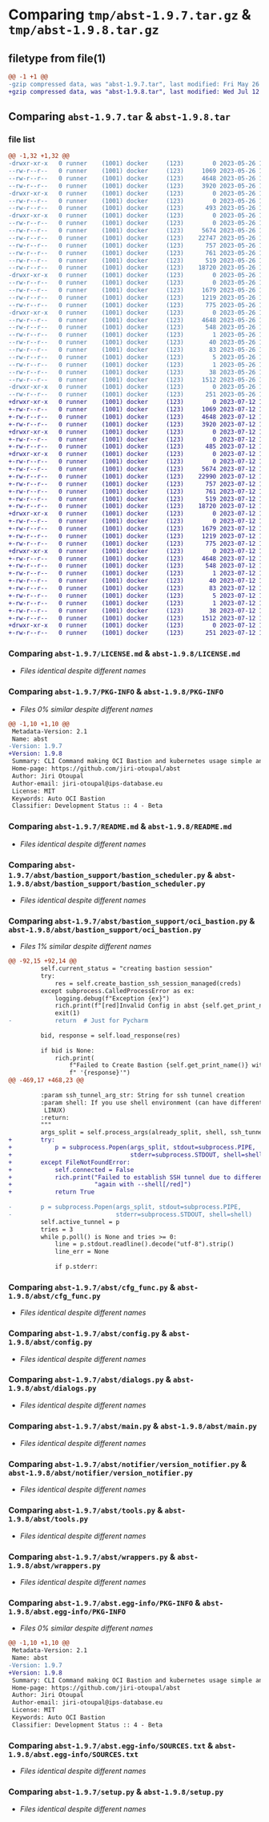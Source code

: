 # Comparing `tmp/abst-1.9.7.tar.gz` & `tmp/abst-1.9.8.tar.gz`

## filetype from file(1)

```diff
@@ -1 +1 @@
-gzip compressed data, was "abst-1.9.7.tar", last modified: Fri May 26 12:50:25 2023, max compression
+gzip compressed data, was "abst-1.9.8.tar", last modified: Wed Jul 12 12:16:20 2023, max compression
```

## Comparing `abst-1.9.7.tar` & `abst-1.9.8.tar`

### file list

```diff
@@ -1,32 +1,32 @@
-drwxr-xr-x   0 runner    (1001) docker     (123)        0 2023-05-26 12:50:25.687347 abst-1.9.7/
--rw-r--r--   0 runner    (1001) docker     (123)     1069 2023-05-26 12:50:14.000000 abst-1.9.7/LICENSE.md
--rw-r--r--   0 runner    (1001) docker     (123)     4648 2023-05-26 12:50:25.687347 abst-1.9.7/PKG-INFO
--rw-r--r--   0 runner    (1001) docker     (123)     3920 2023-05-26 12:50:14.000000 abst-1.9.7/README.md
-drwxr-xr-x   0 runner    (1001) docker     (123)        0 2023-05-26 12:50:25.687347 abst-1.9.7/abst/
--rw-r--r--   0 runner    (1001) docker     (123)        0 2023-05-26 12:50:14.000000 abst-1.9.7/abst/__init__.py
--rw-r--r--   0 runner    (1001) docker     (123)      493 2023-05-26 12:50:14.000000 abst-1.9.7/abst/__version__.py
-drwxr-xr-x   0 runner    (1001) docker     (123)        0 2023-05-26 12:50:25.687347 abst-1.9.7/abst/bastion_support/
--rw-r--r--   0 runner    (1001) docker     (123)        0 2023-05-26 12:50:14.000000 abst-1.9.7/abst/bastion_support/__init__.py
--rw-r--r--   0 runner    (1001) docker     (123)     5674 2023-05-26 12:50:14.000000 abst-1.9.7/abst/bastion_support/bastion_scheduler.py
--rw-r--r--   0 runner    (1001) docker     (123)    22747 2023-05-26 12:50:14.000000 abst-1.9.7/abst/bastion_support/oci_bastion.py
--rw-r--r--   0 runner    (1001) docker     (123)      757 2023-05-26 12:50:14.000000 abst-1.9.7/abst/cfg_func.py
--rw-r--r--   0 runner    (1001) docker     (123)      761 2023-05-26 12:50:14.000000 abst-1.9.7/abst/config.py
--rw-r--r--   0 runner    (1001) docker     (123)      519 2023-05-26 12:50:14.000000 abst-1.9.7/abst/dialogs.py
--rw-r--r--   0 runner    (1001) docker     (123)    18720 2023-05-26 12:50:14.000000 abst-1.9.7/abst/main.py
-drwxr-xr-x   0 runner    (1001) docker     (123)        0 2023-05-26 12:50:25.687347 abst-1.9.7/abst/notifier/
--rw-r--r--   0 runner    (1001) docker     (123)        0 2023-05-26 12:50:14.000000 abst-1.9.7/abst/notifier/__init__.py
--rw-r--r--   0 runner    (1001) docker     (123)     1679 2023-05-26 12:50:14.000000 abst-1.9.7/abst/notifier/version_notifier.py
--rw-r--r--   0 runner    (1001) docker     (123)     1219 2023-05-26 12:50:14.000000 abst-1.9.7/abst/tools.py
--rw-r--r--   0 runner    (1001) docker     (123)      775 2023-05-26 12:50:14.000000 abst-1.9.7/abst/wrappers.py
-drwxr-xr-x   0 runner    (1001) docker     (123)        0 2023-05-26 12:50:25.687347 abst-1.9.7/abst.egg-info/
--rw-r--r--   0 runner    (1001) docker     (123)     4648 2023-05-26 12:50:25.000000 abst-1.9.7/abst.egg-info/PKG-INFO
--rw-r--r--   0 runner    (1001) docker     (123)      548 2023-05-26 12:50:25.000000 abst-1.9.7/abst.egg-info/SOURCES.txt
--rw-r--r--   0 runner    (1001) docker     (123)        1 2023-05-26 12:50:25.000000 abst-1.9.7/abst.egg-info/dependency_links.txt
--rw-r--r--   0 runner    (1001) docker     (123)       40 2023-05-26 12:50:25.000000 abst-1.9.7/abst.egg-info/entry_points.txt
--rw-r--r--   0 runner    (1001) docker     (123)       83 2023-05-26 12:50:25.000000 abst-1.9.7/abst.egg-info/requires.txt
--rw-r--r--   0 runner    (1001) docker     (123)        5 2023-05-26 12:50:25.000000 abst-1.9.7/abst.egg-info/top_level.txt
--rw-r--r--   0 runner    (1001) docker     (123)        1 2023-05-26 12:50:25.000000 abst-1.9.7/abst.egg-info/zip-safe
--rw-r--r--   0 runner    (1001) docker     (123)       38 2023-05-26 12:50:25.687347 abst-1.9.7/setup.cfg
--rw-r--r--   0 runner    (1001) docker     (123)     1512 2023-05-26 12:50:14.000000 abst-1.9.7/setup.py
-drwxr-xr-x   0 runner    (1001) docker     (123)        0 2023-05-26 12:50:25.687347 abst-1.9.7/tests/
--rw-r--r--   0 runner    (1001) docker     (123)      251 2023-05-26 12:50:14.000000 abst-1.9.7/tests/test_sample_dict.py
+drwxr-xr-x   0 runner    (1001) docker     (123)        0 2023-07-12 12:16:20.750786 abst-1.9.8/
+-rw-r--r--   0 runner    (1001) docker     (123)     1069 2023-07-12 12:16:10.000000 abst-1.9.8/LICENSE.md
+-rw-r--r--   0 runner    (1001) docker     (123)     4648 2023-07-12 12:16:20.750786 abst-1.9.8/PKG-INFO
+-rw-r--r--   0 runner    (1001) docker     (123)     3920 2023-07-12 12:16:10.000000 abst-1.9.8/README.md
+drwxr-xr-x   0 runner    (1001) docker     (123)        0 2023-07-12 12:16:20.742786 abst-1.9.8/abst/
+-rw-r--r--   0 runner    (1001) docker     (123)        0 2023-07-12 12:16:10.000000 abst-1.9.8/abst/__init__.py
+-rw-r--r--   0 runner    (1001) docker     (123)      485 2023-07-12 12:16:10.000000 abst-1.9.8/abst/__version__.py
+drwxr-xr-x   0 runner    (1001) docker     (123)        0 2023-07-12 12:16:20.746786 abst-1.9.8/abst/bastion_support/
+-rw-r--r--   0 runner    (1001) docker     (123)        0 2023-07-12 12:16:10.000000 abst-1.9.8/abst/bastion_support/__init__.py
+-rw-r--r--   0 runner    (1001) docker     (123)     5674 2023-07-12 12:16:10.000000 abst-1.9.8/abst/bastion_support/bastion_scheduler.py
+-rw-r--r--   0 runner    (1001) docker     (123)    22990 2023-07-12 12:16:10.000000 abst-1.9.8/abst/bastion_support/oci_bastion.py
+-rw-r--r--   0 runner    (1001) docker     (123)      757 2023-07-12 12:16:10.000000 abst-1.9.8/abst/cfg_func.py
+-rw-r--r--   0 runner    (1001) docker     (123)      761 2023-07-12 12:16:10.000000 abst-1.9.8/abst/config.py
+-rw-r--r--   0 runner    (1001) docker     (123)      519 2023-07-12 12:16:10.000000 abst-1.9.8/abst/dialogs.py
+-rw-r--r--   0 runner    (1001) docker     (123)    18720 2023-07-12 12:16:10.000000 abst-1.9.8/abst/main.py
+drwxr-xr-x   0 runner    (1001) docker     (123)        0 2023-07-12 12:16:20.746786 abst-1.9.8/abst/notifier/
+-rw-r--r--   0 runner    (1001) docker     (123)        0 2023-07-12 12:16:10.000000 abst-1.9.8/abst/notifier/__init__.py
+-rw-r--r--   0 runner    (1001) docker     (123)     1679 2023-07-12 12:16:10.000000 abst-1.9.8/abst/notifier/version_notifier.py
+-rw-r--r--   0 runner    (1001) docker     (123)     1219 2023-07-12 12:16:10.000000 abst-1.9.8/abst/tools.py
+-rw-r--r--   0 runner    (1001) docker     (123)      775 2023-07-12 12:16:10.000000 abst-1.9.8/abst/wrappers.py
+drwxr-xr-x   0 runner    (1001) docker     (123)        0 2023-07-12 12:16:20.746786 abst-1.9.8/abst.egg-info/
+-rw-r--r--   0 runner    (1001) docker     (123)     4648 2023-07-12 12:16:20.000000 abst-1.9.8/abst.egg-info/PKG-INFO
+-rw-r--r--   0 runner    (1001) docker     (123)      548 2023-07-12 12:16:20.000000 abst-1.9.8/abst.egg-info/SOURCES.txt
+-rw-r--r--   0 runner    (1001) docker     (123)        1 2023-07-12 12:16:20.000000 abst-1.9.8/abst.egg-info/dependency_links.txt
+-rw-r--r--   0 runner    (1001) docker     (123)       40 2023-07-12 12:16:20.000000 abst-1.9.8/abst.egg-info/entry_points.txt
+-rw-r--r--   0 runner    (1001) docker     (123)       83 2023-07-12 12:16:20.000000 abst-1.9.8/abst.egg-info/requires.txt
+-rw-r--r--   0 runner    (1001) docker     (123)        5 2023-07-12 12:16:20.000000 abst-1.9.8/abst.egg-info/top_level.txt
+-rw-r--r--   0 runner    (1001) docker     (123)        1 2023-07-12 12:16:20.000000 abst-1.9.8/abst.egg-info/zip-safe
+-rw-r--r--   0 runner    (1001) docker     (123)       38 2023-07-12 12:16:20.750786 abst-1.9.8/setup.cfg
+-rw-r--r--   0 runner    (1001) docker     (123)     1512 2023-07-12 12:16:10.000000 abst-1.9.8/setup.py
+drwxr-xr-x   0 runner    (1001) docker     (123)        0 2023-07-12 12:16:20.750786 abst-1.9.8/tests/
+-rw-r--r--   0 runner    (1001) docker     (123)      251 2023-07-12 12:16:10.000000 abst-1.9.8/tests/test_sample_dict.py
```

### Comparing `abst-1.9.7/LICENSE.md` & `abst-1.9.8/LICENSE.md`

 * *Files identical despite different names*

### Comparing `abst-1.9.7/PKG-INFO` & `abst-1.9.8/PKG-INFO`

 * *Files 0% similar despite different names*

```diff
@@ -1,10 +1,10 @@
 Metadata-Version: 2.1
 Name: abst
-Version: 1.9.7
+Version: 1.9.8
 Summary: CLI Command making OCI Bastion and kubernetes usage simple and fast
 Home-page: https://github.com/jiri-otoupal/abst
 Author: Jiri Otoupal
 Author-email: jiri-otoupal@ips-database.eu
 License: MIT
 Keywords: Auto OCI Bastion
 Classifier: Development Status :: 4 - Beta
```

### Comparing `abst-1.9.7/README.md` & `abst-1.9.8/README.md`

 * *Files identical despite different names*

### Comparing `abst-1.9.7/abst/bastion_support/bastion_scheduler.py` & `abst-1.9.8/abst/bastion_support/bastion_scheduler.py`

 * *Files identical despite different names*

### Comparing `abst-1.9.7/abst/bastion_support/oci_bastion.py` & `abst-1.9.8/abst/bastion_support/oci_bastion.py`

 * *Files 1% similar despite different names*

```diff
@@ -92,15 +92,14 @@
         self.current_status = "creating bastion session"
         try:
             res = self.create_bastion_ssh_session_managed(creds)
         except subprocess.CalledProcessError as ex:
             logging.debug(f"Exception {ex}")
             rich.print(f"[red]Invalid Config in abst {self.get_print_name()}[/red]")
             exit(1)
-            return  # Just for Pycharm
 
         bid, response = self.load_response(res)
 
         if bid is None:
             rich.print(
                 f"Failed to Create Bastion {self.get_print_name()} with response"
                 f" '{response}'")
@@ -469,17 +468,23 @@
 
         :param ssh_tunnel_arg_str: String for ssh tunnel creation
         :param shell: If you use shell environment (can have different impacts on MAC and
          LINUX)
         :return:
         """
         args_split = self.process_args(already_split, shell, ssh_tunnel_arg_str)
+        try:
+            p = subprocess.Popen(args_split, stdout=subprocess.PIPE,
+                                 stderr=subprocess.STDOUT, shell=shell)
+        except FileNotFoundError:
+            self.connected = False
+            rich.print("Failed to establish SSH tunnel due to different setting os shell terminal, [red]try to run "
+                       "again with --shell[/red]")
+            return True
 
-        p = subprocess.Popen(args_split, stdout=subprocess.PIPE,
-                             stderr=subprocess.STDOUT, shell=shell)
         self.active_tunnel = p
         tries = 3
         while p.poll() is None and tries >= 0:
             line = p.stdout.readline().decode("utf-8").strip()
             line_err = None
 
             if p.stderr:
```

### Comparing `abst-1.9.7/abst/cfg_func.py` & `abst-1.9.8/abst/cfg_func.py`

 * *Files identical despite different names*

### Comparing `abst-1.9.7/abst/config.py` & `abst-1.9.8/abst/config.py`

 * *Files identical despite different names*

### Comparing `abst-1.9.7/abst/dialogs.py` & `abst-1.9.8/abst/dialogs.py`

 * *Files identical despite different names*

### Comparing `abst-1.9.7/abst/main.py` & `abst-1.9.8/abst/main.py`

 * *Files identical despite different names*

### Comparing `abst-1.9.7/abst/notifier/version_notifier.py` & `abst-1.9.8/abst/notifier/version_notifier.py`

 * *Files identical despite different names*

### Comparing `abst-1.9.7/abst/tools.py` & `abst-1.9.8/abst/tools.py`

 * *Files identical despite different names*

### Comparing `abst-1.9.7/abst/wrappers.py` & `abst-1.9.8/abst/wrappers.py`

 * *Files identical despite different names*

### Comparing `abst-1.9.7/abst.egg-info/PKG-INFO` & `abst-1.9.8/abst.egg-info/PKG-INFO`

 * *Files 0% similar despite different names*

```diff
@@ -1,10 +1,10 @@
 Metadata-Version: 2.1
 Name: abst
-Version: 1.9.7
+Version: 1.9.8
 Summary: CLI Command making OCI Bastion and kubernetes usage simple and fast
 Home-page: https://github.com/jiri-otoupal/abst
 Author: Jiri Otoupal
 Author-email: jiri-otoupal@ips-database.eu
 License: MIT
 Keywords: Auto OCI Bastion
 Classifier: Development Status :: 4 - Beta
```

### Comparing `abst-1.9.7/abst.egg-info/SOURCES.txt` & `abst-1.9.8/abst.egg-info/SOURCES.txt`

 * *Files identical despite different names*

### Comparing `abst-1.9.7/setup.py` & `abst-1.9.8/setup.py`

 * *Files identical despite different names*

